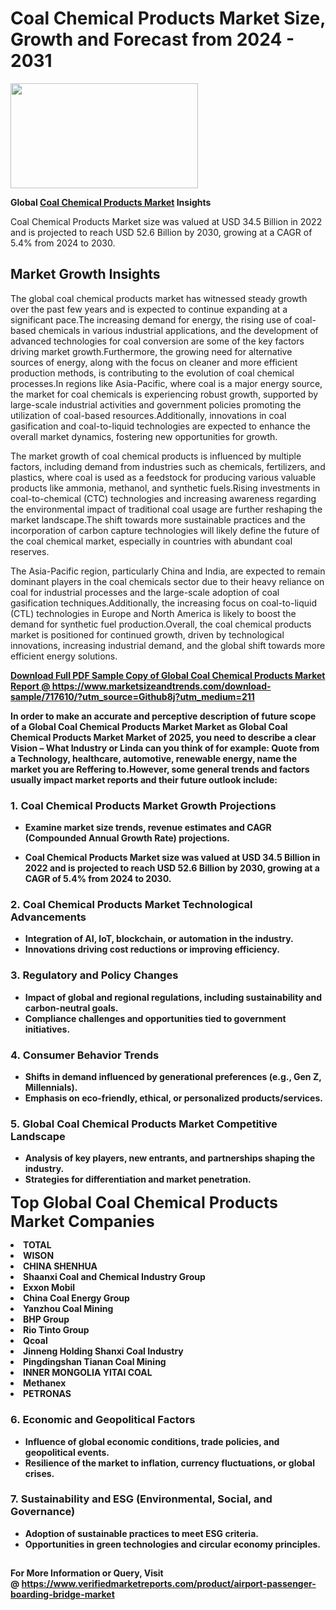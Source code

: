<H1>Coal Chemical Products Market Size, Growth and Forecast from 2024 - 2031</H1><img class="aligncenter size-medium wp-image-584254" src="https://thirdeyenews.in/wp-content/uploads/2024/09/Global-Market-Research-300x168.jpeg" alt="" width="300" height="168" /><p><strong>Global&nbsp;<a href="https://www.marketsizeandtrends.com/download-sample/717610/?utm_source=Github8j?utm_medium=211">Coal Chemical Products Market</a> Insights</strong></p><p>Coal Chemical Products Market size was valued at USD 34.5 Billion in 2022 and is projected to reach USD 52.6 Billion by 2030, growing at a CAGR of 5.4% from 2024 to 2030.</p><p><h2>Market Growth Insights</h2> <p>The global coal chemical products market has witnessed steady growth over the past few years and is expected to continue expanding at a significant pace.The increasing demand for energy, the rising use of coal-based chemicals in various industrial applications, and the development of advanced technologies for coal conversion are some of the key factors driving market growth.Furthermore, the growing need for alternative sources of energy, along with the focus on cleaner and more efficient production methods, is contributing to the evolution of coal chemical processes.In regions like Asia-Pacific, where coal is a major energy source, the market for coal chemicals is experiencing robust growth, supported by large-scale industrial activities and government policies promoting the utilization of coal-based resources.Additionally, innovations in coal gasification and coal-to-liquid technologies are expected to enhance the overall market dynamics, fostering new opportunities for growth.</p> <p><strong><a href="#"></a></strong></p> <p>The market growth of coal chemical products is influenced by multiple factors, including demand from industries such as chemicals, fertilizers, and plastics, where coal is used as a feedstock for producing various valuable products like ammonia, methanol, and synthetic fuels.Rising investments in coal-to-chemical (CTC) technologies and increasing awareness regarding the environmental impact of traditional coal usage are further reshaping the market landscape.The shift towards more sustainable practices and the incorporation of carbon capture technologies will likely define the future of the coal chemical market, especially in countries with abundant coal reserves.</p> <p>The Asia-Pacific region, particularly China and India, are expected to remain dominant players in the coal chemicals sector due to their heavy reliance on coal for industrial processes and the large-scale adoption of coal gasification techniques.Additionally, the increasing focus on coal-to-liquid (CTL) technologies in Europe and North America is likely to boost the demand for synthetic fuel production.Overall, the coal chemical products market is positioned for continued growth, driven by technological innovations, increasing industrial demand, and the global shift towards more efficient energy solutions.</p> <p><strong><a href="#"></p><p><span class=""><strong>Download Full PDF Sample Copy of Global Coal Chemical Products Market Report</strong> @ <a href="https://www.marketsizeandtrends.com/download-sample/717610/?utm_source=Github8j?utm_medium=211" target="_blank">https://www.marketsizeandtrends.com/download-sample/717610/?utm_source=Github8j?utm_medium=211</a></span></p><p>In order to make an accurate and perceptive description of future scope of a Global&nbsp;Coal Chemical Products Market Market as Global&nbsp;Coal Chemical Products Market Market of 2025, you need to describe a clear Vision &ndash; What Industry or Linda can you think of for example: Quote from a Technology, healthcare, automotive, renewable energy, name the market you are Reffering to.However, some general trends and factors usually impact market reports and their future outlook include:</p><h3>1.&nbsp;<strong>Coal Chemical Products Market Growth Projections</strong></h3><ul><li>Examine market size trends, revenue estimates and CAGR (Compounded Annual Growth Rate) projections.</li><li><p>Coal Chemical Products Market size was valued at USD 34.5 Billion in 2022 and is projected to reach USD 52.6 Billion by 2030, growing at a CAGR of 5.4% from 2024 to 2030.</p></li></ul><h3>2.&nbsp;<strong>Coal Chemical Products Market Technological Advancements</strong></h3><ul><li>Integration of AI, IoT, blockchain, or automation in the industry.</li><li>Innovations driving cost reductions or improving efficiency.</li></ul><h3>3.&nbsp;<strong>Regulatory and Policy Changes</strong></h3><ul><li>Impact of global and regional regulations, including sustainability and carbon-neutral goals.</li><li>Compliance challenges and opportunities tied to government initiatives.</li></ul><h3>4.&nbsp;<strong>Consumer Behavior Trends</strong></h3><ul><li>Shifts in demand influenced by generational preferences (e.g., Gen Z, Millennials).</li><li>Emphasis on eco-friendly, ethical, or personalized products/services.</li></ul><h3>5.&nbsp;<strong>Global Coal Chemical Products Market Competitive Landscape</strong></h3><ul><li>Analysis of key players, new entrants, and partnerships shaping the industry.</li><li>Strategies for differentiation and market penetration.</li></ul><p data-pm-slice="1 1 []"><span style="color: inherit; font-family: inherit; font-size: 25px;">Top Global Coal Chemical Products Market Companies</span></p><div class="" data-test-id=""><p><li>TOTAL</li><li> WISON</li><li> CHINA SHENHUA</li><li> Shaanxi Coal and Chemical Industry Group</li><li> Exxon Mobil</li><li> China Coal Energy Group</li><li> Yanzhou Coal Mining</li><li> BHP Group</li><li> Rio Tinto Group</li><li> Qcoal</li><li> Jinneng Holding Shanxi Coal Industry</li><li> Pingdingshan Tianan Coal Mining</li><li> INNER MONGOLIA YITAI COAL</li><li> Methanex</li><li> PETRONAS</li></p></div><h3>6.&nbsp;<strong>Economic and Geopolitical Factors</strong></h3><ul><li>Influence of global economic conditions, trade policies, and geopolitical events.</li><li>Resilience of the market to inflation, currency fluctuations, or global crises.</li></ul><h3>7.&nbsp;<strong>Sustainability and ESG (Environmental, Social, and Governance)</strong></h3><ul><li>Adoption of sustainable practices to meet ESG criteria.</li><li>Opportunities in green technologies and circular economy principles.</li></ul><h2><strong style="font-size: 14px;">For More Information or Query, Visit @&nbsp;</strong><a style="background-color: #ffffff; font-size: 14px;" href="https://www.marketsizeandtrends.com/report/coal-chemical-products-market/" target="_blank">https://www.verifiedmarketreports.com/product/airport-passenger-boarding-bridge-market</a></h2>